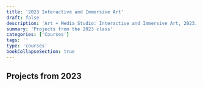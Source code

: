 ```yaml
---
title: '2023 Interactive and Immersive Art'
draft: false
description: 'Art + Media Studio: Interactive and Immersive Art, 2023.'
summary: 'Projects from the 2023 class'
categories: ['Courses']
tags: ''
type: 'courses'
bookCollapseSection: true
---
```


## Projects from 2023